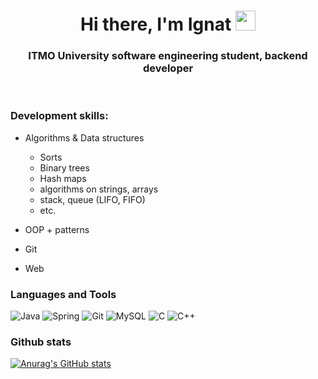 <h1 align="center">Hi there, I'm Ignat<a </a> 
<img src="https://github.com/blackcater/blackcater/raw/main/images/Hi.gif" height="32"/></h1>
<h3 align="center">ITMO University software engineering student, backend developer</h3>
<br /> 

### **Development skills**:
 * Algorithms & Data structures
    * Sorts
    * Binary trees
    * Hash maps
    * algorithms on strings, arrays
    * stack, queue (LIFO, FIFO)
    * etc.

 * OOP + patterns

 * Git 

 * Web 
  
  
### **Languages and Tools**  

![Java](https://img.shields.io/badge/java-%23ED8B00.svg?style=for-the-badge&logo=java&logoColor=white)
![Spring](https://img.shields.io/badge/spring-%236DB33F.svg?style=for-the-badge&logo=spring&logoColor=white)
![Git](https://img.shields.io/badge/git-%23F05033.svg?style=for-the-badge&logo=git&logoColor=white)
![MySQL](https://img.shields.io/badge/mysql-%2300f.svg?style=for-the-badge&logo=mysql&logoColor=white)
![C](https://img.shields.io/badge/c-%2300599C.svg?style=for-the-badge&logo=c&logoColor=white)
![C++](https://img.shields.io/badge/c++-%2300599C.svg?style=for-the-badge&logo=c%2B%2B&logoColor=white)



### **Github stats**  

[![Anurag's GitHub stats](https://github-readme-stats.vercel.app/api?username=psajd&show_icons=true&theme=dracula)](https://github.com/anuraghazra/github-readme-stats)
<!--[![Top Langs](https://github-readme-stats.vercel.app/api/top-langs/?username=psajd&theme=dracula)](https://github.com/anuraghazra/github-readme-stats)-->



